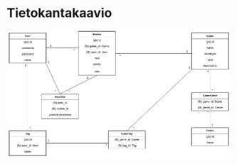 Tietokantakaavio
================

![Tietokantakaavio joka näyttää luokkien yhteydet ja lukumäärärajoitteet](/documentation/images/Tietokantakaavio.png "Tietokantakaavio")